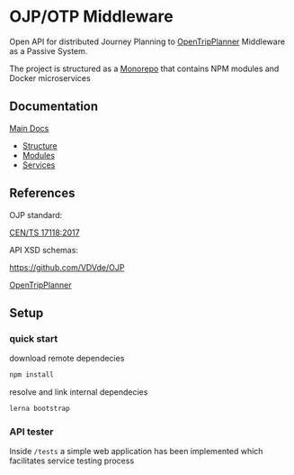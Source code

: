# OJP/OTP Middleware

Open API for distributed Journey Planning to [OpenTripPlanner](https://github.com/opentripplanner) Middleware as a Passive System.

The project is structured as a [Monorepo](https://codefresh.io/howtos/lerna-monorepo/) that contains NPM modules and Docker microservices

## Documentation

[Main Docs](docs/README.md)
- [Structure](docs/README.md#structure)
- [Modules](docs/modules.md)
- [Services](docs/services.md)

## References

OJP standard:

[CEN/TS 17118:2017](https://standards.cen.eu/dyn/www/f?p=204:110:0::::FSP_LANG_ID,FSP_PROJECT:25,62236&cs=1B542F8CC8406A0BD65B6937689DD7740)

API XSD schemas:

https://github.com/VDVde/OJP

[OpenTripPlanner](https://github.com/opentripplanner)

## Setup

### quick start

download remote dependecies
```bash
npm install
```

resolve and link internal dependecies
```bash
lerna bootstrap
```

### API tester

Inside ```/tests``` a simple web application has been implemented which facilitates service testing process
